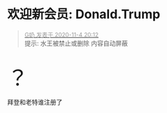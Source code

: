 # 欢迎新会员: Donald.Trump


<div class="quote"><blockquote><font size="2"><a href="https://www.hostloc.com/forum.php?mod=redirect&amp;goto=findpost&amp;pid=9403328&amp;ptid=762477" target="_blank"><font color="#999999">G奶 发表于 2020-11-4 20:12</font></a></font><br />
提示: 水王被禁止或删除 内容自动屏蔽</blockquote></div><br />
<font size="7">？</font>

拜登和老特谁注册了
